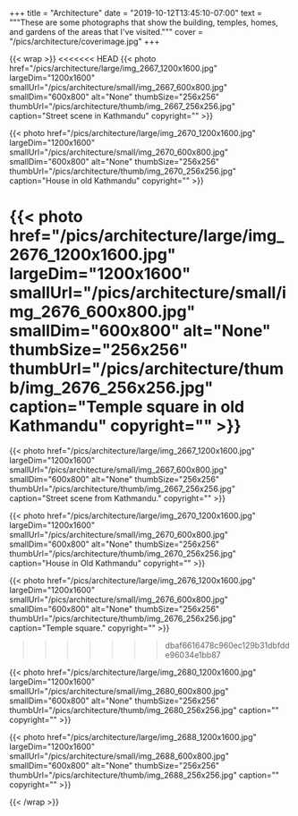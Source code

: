 +++
title = "Architecture"
date = "2019-10-12T13:45:10-07:00"
text = """These are some photographs that show the building, temples, homes, and gardens of the areas that I've visited."""
cover = "/pics/architecture/coverimage.jpg"
+++

{{< wrap >}}
<<<<<<< HEAD
{{< photo href="/pics/architecture/large/img_2667_1200x1600.jpg" largeDim="1200x1600" smallUrl="/pics/architecture/small/img_2667_600x800.jpg" smallDim="600x800" alt="None" thumbSize="256x256" thumbUrl="/pics/architecture/thumb/img_2667_256x256.jpg" caption="Street scene in Kathmandu" copyright="" >}}

{{< photo href="/pics/architecture/large/img_2670_1200x1600.jpg" largeDim="1200x1600" smallUrl="/pics/architecture/small/img_2670_600x800.jpg" smallDim="600x800" alt="None" thumbSize="256x256" thumbUrl="/pics/architecture/thumb/img_2670_256x256.jpg" caption="House in old Kathmandu" copyright="" >}}

{{< photo href="/pics/architecture/large/img_2676_1200x1600.jpg" largeDim="1200x1600" smallUrl="/pics/architecture/small/img_2676_600x800.jpg" smallDim="600x800" alt="None" thumbSize="256x256" thumbUrl="/pics/architecture/thumb/img_2676_256x256.jpg" caption="Temple square in old Kathmandu" copyright="" >}}
=======
{{< photo href="/pics/architecture/large/img_2667_1200x1600.jpg" largeDim="1200x1600" smallUrl="/pics/architecture/small/img_2667_600x800.jpg" smallDim="600x800" alt="None" thumbSize="256x256" thumbUrl="/pics/architecture/thumb/img_2667_256x256.jpg" caption="Street scene from Kathmandu." copyright="" >}}

{{< photo href="/pics/architecture/large/img_2670_1200x1600.jpg" largeDim="1200x1600" smallUrl="/pics/architecture/small/img_2670_600x800.jpg" smallDim="600x800" alt="None" thumbSize="256x256" thumbUrl="/pics/architecture/thumb/img_2670_256x256.jpg" caption="House in Old Kathmandu" copyright="" >}}

{{< photo href="/pics/architecture/large/img_2676_1200x1600.jpg" largeDim="1200x1600" smallUrl="/pics/architecture/small/img_2676_600x800.jpg" smallDim="600x800" alt="None" thumbSize="256x256" thumbUrl="/pics/architecture/thumb/img_2676_256x256.jpg" caption="Temple square." copyright="" >}}
>>>>>>> dbaf6616478c960ec129b31dbfdde96034e1bb87

{{< photo href="/pics/architecture/large/img_2680_1200x1600.jpg" largeDim="1200x1600" smallUrl="/pics/architecture/small/img_2680_600x800.jpg" smallDim="600x800" alt="None" thumbSize="256x256" thumbUrl="/pics/architecture/thumb/img_2680_256x256.jpg" caption="" copyright="" >}}

{{< photo href="/pics/architecture/large/img_2688_1200x1600.jpg" largeDim="1200x1600" smallUrl="/pics/architecture/small/img_2688_600x800.jpg" smallDim="600x800" alt="None" thumbSize="256x256" thumbUrl="/pics/architecture/thumb/img_2688_256x256.jpg" caption="" copyright="" >}}

{{< /wrap >}}